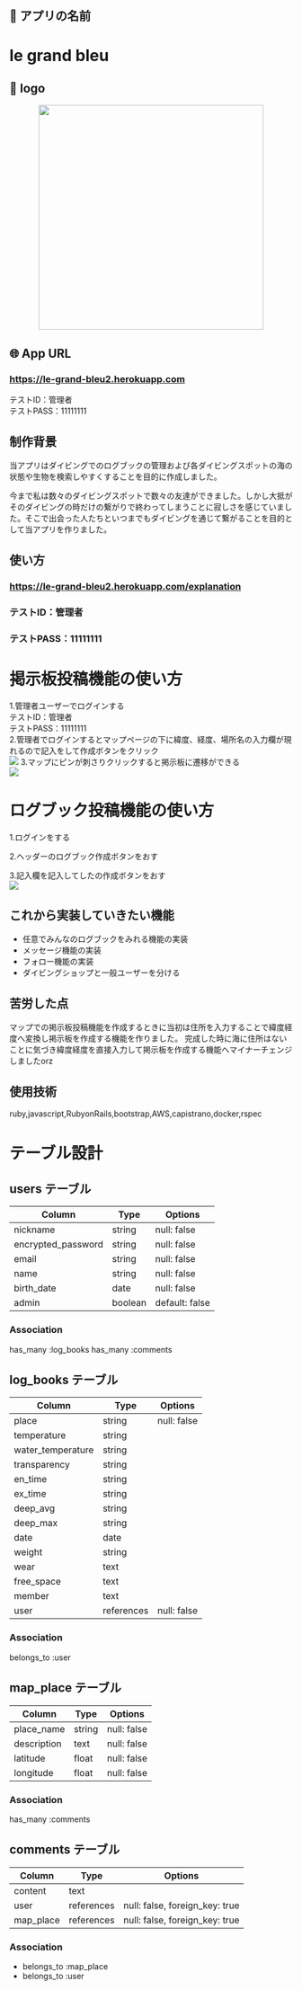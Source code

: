 ## :tropical_fish: アプリの名前

# le grand bleu

## :art: logo

<p align="center">
  <img src="/app/assets/images/image0.png" height=400px >  
</p>

## 🌐 App URL

### **https://le-grand-bleu2.herokuapp.com** 
テストID：管理者<br>
テストPASS：11111111

## 制作背景
 当アプリはダイビングでのログブックの管理および各ダイビングスポットの海の状態や生物を検索しやすくすることを目的に作成しました。<br>

 今まで私は数々のダイビングスポットで数々の友達ができました。しかし大抵がそのダイビングの時だけの繋がりで終わってしまうことに寂しさを感じていました。そこで出会った人たちといつまでもダイビングを通じて繋がることを目的として当アプリを作りました。
## 使い方
### **https://le-grand-bleu2.herokuapp.com/explanation**
### テストID：管理者
### テストPASS：11111111
# 掲示板投稿機能の使い方
1.管理者ユーザーでログインする<br>
  テストID：管理者<br>
  テストPASS：11111111<br>
2.管理者でログインするとマップページの下に緯度、経度、場所名の入力欄が現れるので記入をして作成ボタンをクリック<br>
<img src="/app/assets/images/6c74f187c4c00a763509df7203353423.gif">
3.マップにピンが刺さりクリックすると掲示板に遷移ができる<br>
<img src="/app/assets/images/0030dc745d77786b1291f07d534680c5.png">

# ログブック投稿機能の使い方
1.ログインをする<br>

2.ヘッダーのログブック作成ボタンをおす<br>

3.記入欄を記入してしたの作成ボタンをおす<br>
<img src="app/assets/images/1bc99c6918429c28cb97c590efc42fc0.gif">


 
## これから実装していきたい機能
 
- 任意でみんなのログブックをみれる機能の実装
- メッセージ機能の実装
- フォロー機能の実装
- ダイビングショップと一般ユーザーを分ける


## 苦労した点

マップでの掲示板投稿機能を作成するときに当初は住所を入力することで緯度経度へ変換し掲示板を作成する機能を作りました。
完成した時に海に住所はないことに気づき緯度経度を直接入力して掲示板を作成する機能へマイナーチェンジしましたorz

## 使用技術
ruby,javascript,RubyonRails,bootstrap,AWS,capistrano,docker,rspec

# テーブル設計

## users テーブル

| Column             | Type   | Options        |
| ------------------ | ------ | -------------- |
| nickname           | string | null: false    |
| encrypted_password | string | null: false    |
| email              | string | null: false    |
| name               | string | null: false    |
| birth_date         | date   | null: false    |
| admin              | boolean| default: false |
### Association
has_many :log_books
has_many :comments

## log_books テーブル

| Column                    | Type     | Options     |
| ------------------------- | -------  | ----------- |
| place                     | string   | null: false |
| temperature               | string   |             |
| water_temperature         | string   |             |
| transparency              | string   |             |
| en_time                   | string   |             | 
| ex_time                   | string   |             |
| deep_avg                  | string   |             |
| deep_max                  | string   |             |
| date                      | date     |             |
| weight                    | string   |             |
| wear                      | text     |             |
| free_space                | text     |             |
| member                    | text     |             |
| user                      |references| null: false |
### Association

belongs_to :user

## map_place テーブル


|Column	     |Type   |Options          |
| -----------|------ |-----------------|
|place_name  |string |null: false      |
|description |text   |null: false      |
| latitude   |float	 | null: false     |
| longitude	 |float	 | null: false     |


### Association
has_many :comments


## comments テーブル

| Column   | Type       | Options                        |
| -------- | ---------- | ------------------------------ |
| content  | text       |                                |
| user     | references | null: false, foreign_key: true |
| map_place| references | null: false, foreign_key: true |

### Association

- belongs_to :map_place
- belongs_to  :user
